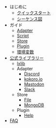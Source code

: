 - はじめに
  - [クイックスタート](quickstart.md)
  - [シーケンス図](sequence-diagram.md)
- ガイド
  - [Adapter](adapter.md)
  - [Script](script.md)
  - [Store](store.md)
  - [Plugin](plugin.md)
  - [環境変数](env.md)
- [公式ライブラリー](library/)
  - [lxlib](library/lxlib/)
  - Adapter
    - [Discord](library/adapter/discord.md)
    - [kokoro.io](library/adapter/kokoro-io.md)
    - [Mastodon](library/adapter/mastodon.md)
    - [Slack](library/adapter/slack.md)
  - Store
    - [File](library/store/file.md)
    - [MongoDB](library/store/mongodb.md)
  - Plugin
    - [Help](library/plugin/help.md)
- [FAQ](faq.md)